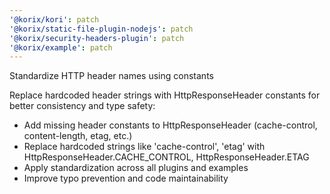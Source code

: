 ```yaml
---
'@korix/kori': patch
'@korix/static-file-plugin-nodejs': patch
'@korix/security-headers-plugin': patch
'@korix/example': patch
---
```


Standardize HTTP header names using constants

Replace hardcoded header strings with HttpResponseHeader constants for better consistency and type safety:

- Add missing header constants to HttpResponseHeader (cache-control, content-length, etag, etc.)
- Replace hardcoded strings like 'cache-control', 'etag' with HttpResponseHeader.CACHE_CONTROL, HttpResponseHeader.ETAG
- Apply standardization across all plugins and examples
- Improve typo prevention and code maintainability
